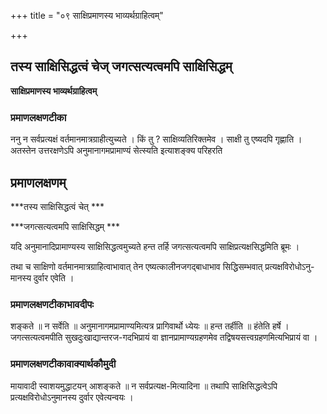 +++
title = "०९ साक्षिप्रमाणस्य भाव्यर्थग्राहित्वम्"

+++


## तस्य साक्षिसिद्धत्वं चेज् जगत्सत्यत्वमपि साक्षिसिद्धम्

**साक्षिप्रमाणस्य भाव्यर्थग्राहित्वम्** 

### **प्रमाणलक्षणटीका**

ननु न सर्वप्रत्यक्षं वर्तमानमात्रग्राहीत्युच्यते । किं तु ? साक्षिव्यतिरिक्तमेव । साक्षी तु एष्यदपि गृह्णाति । अतस्तेन उत्तरक्षणेऽपि अनुमानागमप्रामाण्यं सेत्स्यति इत्याशङ्क्य परिहरति

## प्रमाणलक्षणम्

***तस्य साक्षिसिद्धत्वं चेत् ***

***जगत्सत्यत्वमपि साक्षिसिद्धम् ***

यदि अनुमानादिप्रामाण्यस्य साक्षिसिद्धत्वमुच्यते हन्त तर्हि जगत्सत्यत्वमपि साक्षिप्रत्यक्षसिद्धमिति ब्रूमः ।

तथा च साक्षिणो वर्तमानमात्रग्राहित्वाभावात् तेन एष्यत्कालीनजगद्बाधाभाव सिद्धिसम्भवात् प्रत्यक्षविरोधोऽनु-मानस्य दुर्वार एवेति ।

### **प्रमाणलक्षणटीकाभावदीपः**

शङ्कते ॥ न सर्वेति ॥ अनुमानागमप्रामाण्यमित्यत्र प्रागिवार्थो ध्येयः ॥ हन्त तर्हीति ॥ हंतेति हर्षे । जगत्सत्यत्वमपीति सुखदुःखाद्यान्तरज-गदभिप्रायं वा ज्ञानप्रामाण्यग्रहणमेव तद्विषयसत्त्वग्रहणमित्यभिप्रायं वा ।

### **प्रमाणलक्षणटीकावाक्यार्थकौमुदी**

मायावादी स्वाशयमुद्धाटयन् आशङ्कते ॥ न सर्वप्रत्यक्ष-मित्यादिना ॥ तथापि साक्षिसिद्धत्वेऽपि प्रत्यक्षविरोधोऽनुमानस्य दुर्वार एवेत्यन्वयः ।

